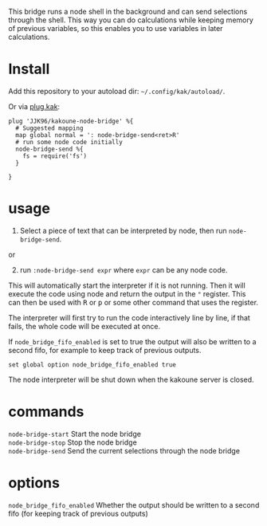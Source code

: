 This bridge runs a node shell in the background and can send selections through the shell.
This way you can do calculations while keeping memory of previous variables, so this enables you to use variables in later calculations.

# Install

Add this repository to your autoload dir: `~/.config/kak/autoload/`.

Or via [plug.kak](https://github.com/andreyorst/plug.kak):

```
plug 'JJK96/kakoune-node-bridge' %{
  # Suggested mapping
  map global normal = ': node-bridge-send<ret>R'
  # run some node code initially
  node-bridge-send %{
    fs = require('fs')
  }
  
}
```

# usage

1. Select a piece of text that can be interpreted by node, then run `node-bridge-send`.

or

2. run `:node-bridge-send expr` where `expr` can be any node code.

This will automatically start the interpreter if it is not running.
Then it will execute the code using node and return the output in the `"` register.
This can then be used with <kbd>R</kbd> or <kbd>p</kbd> or some other command that uses the register.

The interpreter will first try to run the code interactively line by line, if that fails, the whole code will be executed at once.

If `node_bridge_fifo_enabled` is set to true the output will also be written to a second fifo, for example to keep track of previous outputs. 

```
set global option node_bridge_fifo_enabled true
```

The node interpreter will be shut down when the kakoune server is closed.

# commands

`node-bridge-start` Start the node bridge  
`node-bridge-stop` Stop the node bridge  
`node-bridge-send` Send the current selections through the node bridge  

# options

`node_bridge_fifo_enabled` Whether the output should be written to a second fifo (for keeping track of previous outputs)  
